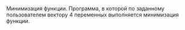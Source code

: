 Минимизация функции. 
Программа, в которой по заданному пользователем вектору 4 переменных выполняется минимизация функции. 
